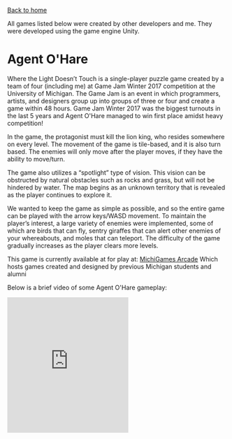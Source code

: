 [Back to home](https://venkatvv.github.io/)

All games listed below were created by other developers and me. They were developed using the game engine Unity.

# Agent O'Hare
Where the Light Doesn’t Touch is a single-player puzzle game created by a team of four (including me) at Game Jam Winter 2017 competition at the University of Michigan. The Game Jam is an event in which programmers, artists, and designers group up into groups of three or four and create a game within 48 hours. Game Jam Winter 2017 was the biggest turnouts in the last 5 years and Agent O'Hare managed to win first place amidst heavy competition!

In the game, the protagonist must kill the lion king, who resides somewhere on every level. The movement of the game is tile-based, and it is also turn based. The enemies will only move after the player moves, if they have the ability to move/turn. 

The game also utilizes a “spotlight” type of vision. This vision can be obstructed by natural obstacles such as rocks and grass, but will not be hindered by water. The map begins as an unknown territory that is revealed as the player continues to explore it.

We wanted to keep the game as simple as possible, and so the entire game can be played with the arrow keys/WASD movement. To maintain the player’s interest, a large variety of enemies were implemented, some of which are birds that can fly, sentry giraffes that can alert other enemies of your whereabouts, and moles that can teleport. The difficulty of the game gradually increases as the player clears more levels. 

This game is currently available at for play at:
[MichiGames Arcade](http://eecs.umich.edu/eecs/about/articles/2017/MichiGames-Arcade)
Which hosts games created and designed by previous Michigan students and alumni

Below is a brief video of some Agent O'Hare gameplay:
<iframe width="55%" height="310" src="https://www.youtube.com/embed/wzXzEg1Khlo" frameborder="0" allowfullscreen></iframe>

